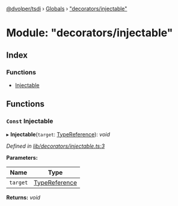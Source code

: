 [@dvolper/tsdi](../README.md) › [Globals](../globals.md) › ["decorators/injectable"](_decorators_injectable_.md)

# Module: "decorators/injectable"

## Index

### Functions

* [Injectable](_decorators_injectable_.md#const-injectable)

## Functions

### `Const` Injectable

▸ **Injectable**(`target`: [TypeReference](../interfaces/_type_reference_.typereference.md)): *void*

*Defined in [lib/decorators/injectable.ts:3](https://github.com/DavidVollmers/typescript-dependency-injection/blob/b0a5e90/packages/tsdi/lib/decorators/injectable.ts#L3)*

**Parameters:**

Name | Type |
------ | ------ |
`target` | [TypeReference](../interfaces/_type_reference_.typereference.md) |

**Returns:** *void*
